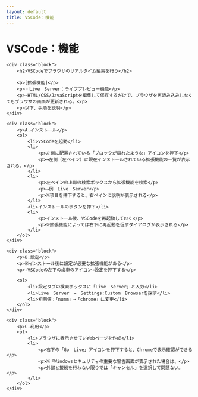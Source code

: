 ```yaml
---
layout: default
title: VSCode：機能
---
```

<body>
    <div class="block">
        <h1>VSCode：機能</h1>
    </div>

    <div class="block">
        <h2>VSCodeでブラウザのリアルタイム編集を行う</h2>
        
        <p>[拡張機能]</p>
        <p>・Live　Server：ライブプレビュー機能</p>
        <p>→HTML/CSS/JavaScriptを編集して保存するだけで、ブラウザを再読み込みしなくてもブラウザの画面が更新される。</p>
        <p>以下、手順を説明</p>
    </div>

    <div class="block">
        <p>A.インストール</p>
        <ol>
            <li>VSCodeを起動</li>
            <li>
                <p>左側に配置されている「ブロックが崩れたような」アイコンを押下</p>
                <p>→左側（左ペイン）に現在インストールされている拡張機能の一覧が表示される。</p>
            </li>
            <li>
                <p>左ペインの上部の検索ボックスから拡張機能を検索</p>
                <p>→例　Live　Server</p>
                <p>※項目を押下すると、右ペインに説明が表示される</p>
            </li>
            <li>インストールのボタンを押下</li>
            <li>
                <p>インストール後、VSCodeを再起動しておく</p>
                <p>※拡張機能によっては右下に再起動を促すダイアログが表示される</p>  
            </li>
        </ol>
    </div>

    <div class="block">
        <p>B.設定</p>
        <p>※インストール後に設定が必要な拡張機能がある</p>
        <p>→VSCodeの左下の歯車のアイコン→設定を押下する</p>

        <ol>
            <li>設定タブの検索ボックスに「Live　Server」と入力</li>
            <li>Live　Server　→　Settings:Custom　Browserを探す</li>
            <li>初期値：「numm」→「chrome」に変更</li>
        </ol>
    </div>

    <div class="block">
        <p>C.利用</p>
        <ol>
            <li>ブラウザに表示させていWebページを作成</li>
            <li>
                <p>右下の「Go　Live」アイコンを押下すると、Chromeで表示確認ができる</p>
                <p>※「Windowsセキュリティの重要な警告画面が表示された場合は、</p>
                <p>外部と接続を行わない限りでは「キャンセル」を選択して問題ない。</p>
            </li>
        </ol>
    </div>
</body>